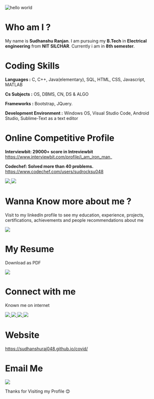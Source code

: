 
![hello world](https://user-images.githubusercontent.com/22894197/59979869-2faa3000-960b-11e9-8c53-c40bb6d65790.gif)

# Who am I ?

My name is **Sudhanshu Ranjan**. I am pursuing my **B.Tech** in **Electrical engineering** from **NIT SILCHAR**. Currently i am in **8th semester**.


# Coding Skills

**Languages :** C, C++, Java(elementary), SQL, HTML, CSS, Javascript, MATLAB

**Cs Subjects :** OS, DBMS, CN, DS & ALGO

**Frameworks :** Bootstrap, JQuery.

**Development Environment :**  Windows OS, Visual Studio Code, Android Studio, Sublime-Text as a text editor


# Online Competitive Profile

**Interviewbit: 29000+ score in Intreviewbit** https://www.interviewbit.com/profile/i_am_iron_man_

**Codechef: Solved more than 40 problems.** https://www.codechef.com/users/sudrocksu048

<html>
<body>

<a href="https://www.interviewbit.com/profile/i_am_iron_man_">
  <img src="https://user-images.githubusercontent.com/22894197/59981501-ce418b80-9621-11e9-977a-0b6e65c01f4a.jpg" >
</a>

<a href="https://www.codechef.com/users/sudrocksu048">
  <img src="https://user-images.githubusercontent.com/22894197/59981491-abaf7280-9621-11e9-9bb0-bde9f676f641.jpg" >
</a>

</body>
</html>

# Wanna Know more about me ?

Visit to my linkedIn profile to see my education, experience, projects, certifications, achievements and people recommendations about me

<html>
<body>

<a href="https://www.linkedin.com/in/sudhanshuranjan048">
  <img src="https://img.icons8.com/bubbles/100/000000/about-me-male.png" >
</a>

</body>
</html>

# My Resume

Download as PDF

<html>
<body>

<a href="https://drive.google.com/file/d/1KFuYfJCTE2oAeDgtg-8kDn6ABaDipOyr/view?usp=sharing">
  <img src="https://img.icons8.com/clouds/100/000000/resume.png" >
</a>

</body>
</html>

# Connect with me

Known me on internet 

<html>
<body>

<a href="https://www.linkedin.com/in/sudhanshuranjan048">
  <img src="https://img.icons8.com/clouds/100/000000/linkedin.png" >
</a>

<a href="https://github.com/Sudhanshuraj048">
  <img src="https://img.icons8.com/bubbles/100/000000/github.png" >
</a>

<a href="https://www.instagram.com/sudhanshu_raj048/?hl=en">
  <img src="https://img.icons8.com/bubbles/100/000000/instagram-new.png" >
</a>

<a href="https://www.facebook.com/sudhanshu.raj.048">
  <img src="https://img.icons8.com/bubbles/100/000000/facebook-new.png" >
</a>

</body>
</html>

# Website
https://sudhanshuraj048.github.io/covid/

# Email Me

<html>
<body>

<a href="mailto:sudhanshuraj048@gmail.com">
  <img src="https://img.icons8.com/bubbles/100/000000/email.png" >
</a>

</body>
</html>

Thanks for Visiting my Profile 😊

